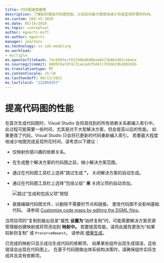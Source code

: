 ```yaml
---
title: 代码图速度缓慢
description: 了解如何提高代码图性能，以及如何最大限度地减少完成呈现所需的时间。
ms.custom: SEO-VS-2020
ms.date: 05/16/2018
ms.topic: conceptual
author: mgoertz-msft
ms.author: mgoertz
manager: jmartens
ms.technology: vs-ide-modeling
ms.workload:
- multiple
ms.openlocfilehash: 74c600fecf01290bd6d00ae0472b061402ceb4ee
ms.sourcegitcommit: 68897da7d74c31ae1ebf5d47c7b5ddc9b108265b
ms.translationtype: MT
ms.contentlocale: zh-CN
ms.lasthandoff: 08/13/2021
ms.locfileid: "122055557"
---
```

# <a name="improve-performance-for-code-maps"></a>提高代码图的性能

在首次生成代码图时，Visual Studio 会将其找到的所有依赖关系都编入索引中。 此过程可能需要一些时间，尤其是对于大型解决方案，但会提高以后的性能。 如果更改了代码，Visual Studio 只会将已更新的代码重新编入索引。 若要最大程度地减少地图完成呈现所花时间，请考虑以下建议：

- 仅映射你感兴趣的依赖关系。

- 在生成整个解决方案的代码图之前，缩小解决方案范围。

- 通过在代码图工具栏上选择"跳过生成 **"，** 关闭解决方案的自动生成。

- 通过在代码图工具栏上选择"包括父级" **来** 关闭父项的自动添加。

   ![跳过“生成和包括父项”按钮](../modeling/media/codemapsfilterskipbuildicons.png)

- 直接编辑代码图文件，以删除不需要的节点和链接。 更改代码图不会影响基础代码。 请参阅 [Customize code maps by editing the DGML files](../modeling/customize-code-maps-by-editing-the-dgml-files.md)。

当项目项的"复制到输出目录"属性 **设置为**"始终复制"时，可能需要解决方案资源管理器创建映射或将项添加到 **映射中。** 若要提高性能，请将此属性更改为“如果较新则复制”  或 `PreserveNewest`。 请参阅 [增量生成](../msbuild/incremental-builds.md)。

已完成的映射只显示成功生成代码的依赖项。 如果某些组件出现生成错误，这些错误会出现在代码图上。 在基于代码图做出体系结构决策时，请确保组件实际生成并且具有依赖项。
